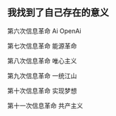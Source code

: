 ## 我找到了自己存在的意义

第六次信息革命 Ai OpenAi

第七次信息革命 能源革命

第八次信息革命 唯心主义

第九次信息革命 一统江山

第十次信息革命 实现梦想

第十一次信息革命 共产主义